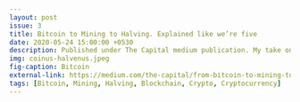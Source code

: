 ```yaml
---
layout: post
issue: 3
title: Bitcoin to Mining to Halving. Explained like we’re five
date: 2020-05-24 15:00:00 +0530
description: Published under The Capital medium publication. My take on Bitcoin in layman language
img: coinus-halvenus.jpeg
fig-caption: Bitcoin
external-link: https://medium.com/the-capital/from-bitcoin-to-mining-to-halving-all-explained-like-were-five-3ca5ba2cef8
tags: [Bitcoin, Mining, Halving, Blockchain, Crypto, Cryptocurrency]
---
```

